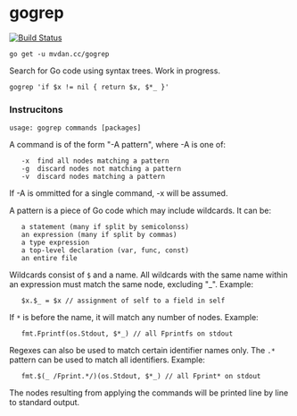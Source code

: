 # gogrep

[![Build Status](https://travis-ci.org/mvdan/gogrep.svg?branch=master)](https://travis-ci.org/mvdan/gogrep)

	go get -u mvdan.cc/gogrep

Search for Go code using syntax trees. Work in progress.

	gogrep 'if $x != nil { return $x, $*_ }'

### Instrucitons

	usage: gogrep commands [packages]

A command is of the form "-A pattern", where -A is one of:

       -x  find all nodes matching a pattern
       -g  discard nodes not matching a pattern
       -v  discard nodes matching a pattern

If -A is ommitted for a single command, -x will be assumed.

A pattern is a piece of Go code which may include wildcards. It can be:

       a statement (many if split by semicolonss)
       an expression (many if split by commas)
       a type expression
       a top-level declaration (var, func, const)
       an entire file

Wildcards consist of `$` and a name. All wildcards with the same name
within an expression must match the same node, excluding "_". Example:

       $x.$_ = $x // assignment of self to a field in self

If `*` is before the name, it will match any number of nodes. Example:

       fmt.Fprintf(os.Stdout, $*_) // all Fprintfs on stdout

Regexes can also be used to match certain identifier names only. The
`.*` pattern can be used to match all identifiers. Example:

       fmt.$(_ /Fprint.*/)(os.Stdout, $*_) // all Fprint* on stdout

The nodes resulting from applying the commands will be printed line by
line to standard output.

